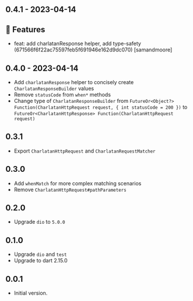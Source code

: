 ## 0.4.1 - 2023-04-14 

## 🚀 Features

- feat: add charlatanResponse helper, add type-safety (671566f6f22ac75597feb5f691946e162d9dc070) [samandmoore]


## 0.4.0 - 2023-04-14

- Add `charlatanResponse` helper to concisely create `CharlatanResponseBuilder` values
- Remove `statusCode` from `when*` methods
- Change type of `CharlatanResponseBuilder`
  from `FutureOr<Object?> Function(CharlatanHttpRequest request, { int statusCode = 200 })`
  to `FutureOr<CharlatanHttpResponse> Function(CharlatanHttpRequest request)`

## 0.3.1

- Export `CharlatanHttpRequest` and `CharlatanRequestMatcher`

## 0.3.0

- Add `whenMatch` for more complex matching scenarios
- Remove `CharlatanHttpRequest#pathParameters`

## 0.2.0

- Upgrade `dio` to `5.0.0`

## 0.1.0

- Upgrade `dio` and `test`
- Upgrade to dart 2.15.0

## 0.0.1

- Initial version.
